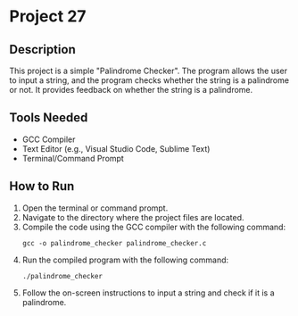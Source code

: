 # Project 27

## Description

This project is a simple "Palindrome Checker". The program allows the user to input a string, and the program checks whether the string is a palindrome or not. It provides feedback on whether the string is a palindrome.

## Tools Needed

- GCC Compiler
- Text Editor (e.g., Visual Studio Code, Sublime Text)
- Terminal/Command Prompt

## How to Run

1. Open the terminal or command prompt.
2. Navigate to the directory where the project files are located.
3. Compile the code using the GCC compiler with the following command:
   ```
   gcc -o palindrome_checker palindrome_checker.c
   ```
4. Run the compiled program with the following command:
   ```
   ./palindrome_checker
   ```
5. Follow the on-screen instructions to input a string and check if it is a palindrome.
